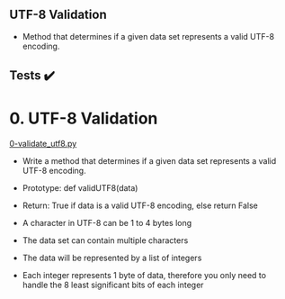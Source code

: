 ## UTF-8 Validation

- Method that determines if a given data set represents a valid UTF-8 encoding.

## Tests :heavy_check_mark:

# 0. UTF-8 Validation
[0-validate_utf8.py](0-validate_utf8.py)
- Write a method that determines if a given data set represents a valid UTF-8 encoding.

- Prototype: def validUTF8(data)
- Return: True if data is a valid UTF-8 encoding, else return False
- A character in UTF-8 can be 1 to 4 bytes long
- The data set can contain multiple characters
- The data will be represented by a list of integers
- Each integer represents 1 byte of data, therefore you only need to handle the 8 least significant bits of each integer
